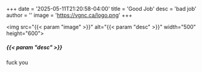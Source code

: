 +++
date = '2025-05-11T21:20:58-04:00'
title = 'Good Job'
desc = 'bad job'
author = ''
image = 'https://vgnc.ca/logo.png'
+++

<img src="{{< param "image" >}}" alt="{{< param "desc" >}}" width="500" height="600">

##### {{< param "desc" >}}

fuck you 
